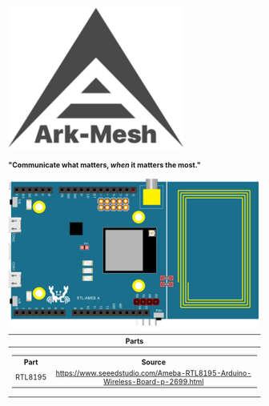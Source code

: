 
<img src="https://github.com/sleepdefic1t/ark-mesh/blob/master/ark_mesh_logo.png" width="350">  

#### "Communicate what matters, ***when*** it matters the most."

<img src="https://github.com/sleepdefic1t/ark-mesh/blob/master/rtl8195.png" width="500">


|    Parts    |
| :---------: |
| <table> <tr><th>Part</th><th>Source</th></tr> <tr><td>RTL8195</td><td>https://www.seeedstudio.com/Ameba-RTL8195-Arduino-Wireless-Board-p-2699.html</td></tr> </table> | 
